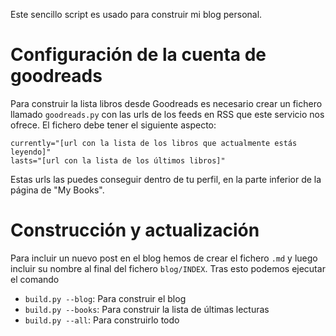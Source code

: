 
Este sencillo script es usado para construir mi blog personal.

# Configuración de la cuenta de goodreads

Para construir la lista libros desde Goodreads es necesario crear un fichero
llamado `goodreads.py` con las urls de los feeds en RSS que este servicio nos
ofrece. El fichero debe tener el siguiente aspecto:

```
currently="[url con la lista de los libros que actualmente estás leyendo]"
lasts="[url con la lista de los últimos libros]"
```

Estas urls las puedes conseguir dentro de tu perfil, en la parte inferior de la
página de "My Books". 

# Construcción y actualización

Para incluir un nuevo post en el blog hemos de crear el fichero `.md` y luego
incluir su nombre al final del fichero `blog/INDEX`. Tras esto podemos ejecutar
el comando 

- `build.py --blog`: Para construir el blog
- `build.py --books`: Para construir la lista de últimas lecturas
- `build.py --all`: Para construirlo todo

